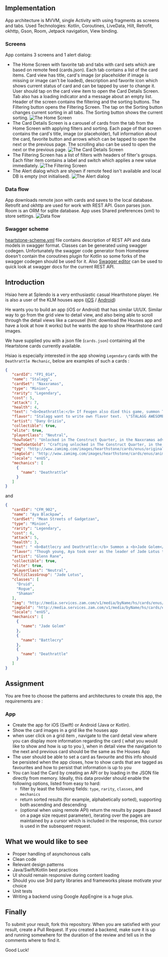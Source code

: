 ## Implementation
App architecture is MVVM, single Activity with using fragments as screens and tabs. 
Used Technologies: Kotlin, Coroutines, LiveData, Hilt, Retrofit, okhttp, Gson, Room, Jetpack navigation, View binding.

### Screens
App contains 3 screens and 1 alert dialog:
* The Home Screen with favorite tab and tabs with card sets which are based on remote feed (cards.json). Each tab contains a list of the card items. Card view has title, card's image (or placeholder if image is missing or image can't be loaded), description and favorite icon which shows current status of card and can be tapped by user to change it. User should tap on the card view item to open the Card Details Screen. Tab also has a loading indicator and a message about an empty list. Header of the screen contains the filtering and the sorting buttons. The Filtering button opens the Filtering Screen. The tap on the Sorting button changes current sorting in all tabs. The Sorting button shows the current sorting. ![The Home Screen](./images/Screenshot_20220531_200036.png)
* The Card Details Screen is a carousel of cards from the tab from the Home Screen with applying filters and sorting. Each page of that screen contains the card's title, image (or placeholder), full information about the card, favorite button and arrows which can be tapped to open the next or the previous page. The scrolling also can be used to open the next or the previous page. ![The Card Details Screen](./images/Screenshot_20220530_193413.png)
* The Filtering Screen has a list of filters with headers of filter's groups. Each filter item contains a label and switch which applies a new value immediately. ![The Filtering Screen](./images/Screenshot_20220530_193134.png)
* The Alert dialog which are shown if remote feed isn't available and local DB is empty (not initialised). ![The Alert dialog](./images/Screenshot_20220530_192506.png)

### Data flow
App downloads remote json with cards and saves to the local database. Retrofit and okhttp are used for work with REST API. Gson parses json. Room is an ORM for sqlite database. App uses Shared preferences (xml) to store settings.
![Data flow](./images/data_flow.png)

### Swagger scheme
[heartstone-scheme.yml](./heartstone-scheme.yml) file contains description of REST API and data models in swagger format. Classes can be generated using swagger codegen. Unfortunately the swagger code generator from Homebrew doesn't contain the coroutines plugin for Kotlin so some forks of the swagger codegen should be used for it. Also [Swagger editor](https://editor.swagger.io) can be used to quick look at swagger docs for the current REST API.

## Introduction

Hsiao here at Splendo is a very enthusiastic casual Hearthstone player. He is also a user of the KLM houses apps ([iOS](https://itunes.apple.com/nl/app/klm-houses/id371664245?l=en&mt=8) / [Android](https://play.google.com/store/apps/details?id=com.klm.mobile.houses&hl=en))

He wants you to build an app (iOS or Android) that has similar UI/UX. Similar way to go from the grid view to detail view, and also being able to scroll through the detail views like a carousel (hint: download the Houses app and have a look at how it works) but he wants the app to show Hearthstone card images.

We have supplied you with a json file (`cards.json`) containing all the Heartstone cards currently available.

Hsiao is especially interested in the app showing `Legendary` cards with the `Deathrattle Mechanic`, below are examples of such a cards :

```json
{
   "cardId": "FP1_014",
   "name": "Stalagg",
   "cardSet": "Naxxramas",
   "type": "Minion",
   "rarity": "Legendary",
   "cost": 5,
   "attack": 7,
   "health": 4,
   "text": "<b>Deathrattle:</b> If Feugen also died this game, summon Thaddius.",
   "flavor": "Stalagg want to write own flavor text.  \"STALAGG AWESOME!\"",
   "artist": "Dany Orizio",
   "collectible": true,
   "elite": true,
   "playerClass": "Neutral",
   "howToGet": "Unlocked in The Construct Quarter, in the Naxxramas adventure.",
   "howToGetGold": "Crafting unlocked in The Construct Quarter, in the Naxxramas adventure.",
   "img": "http://wow.zamimg.com/images/hearthstone/cards/enus/original/FP1_014.png",
   "imgGold": "http://wow.zamimg.com/images/hearthstone/cards/enus/animated/FP1_014_premium.gif",
   "locale": "enUS",
   "mechanics": [
     {
       "name": "Deathrattle"
     }
   ]
}
```

and

```json
{
   "cardId": "CFM_902",
   "name": "Aya Blackpaw",
   "cardSet": "Mean Streets of Gadgetzan",
   "type": "Minion",
   "rarity": "Legendary",
   "cost": 6,
   "attack": 5,
   "health": 3,
   "text": " <b>Battlecry and Deathrattle:</b> Summon a <b>Jade Golem</b>.",
   "flavor": "Though young, Aya took over as the leader of Jade Lotus through her charisma and strategic acumen when her predecessor was accidentally crushed by a jade golem.",
   "artist": "Glenn Rane",
   "collectible": true,
   "elite": true,
   "playerClass": "Neutral",
   "multiClassGroup": "Jade Lotus",
   "classes": [
     "Druid",
     "Rogue",
     "Shaman"
   ],
   "img": "http://media.services.zam.com/v1/media/byName/hs/cards/enus/CFM_902.png",
   "imgGold": "http://media.services.zam.com/v1/media/byName/hs/cards/enus/animated/CFM_902_premium.gif",
   "locale": "enUS",
   "mechanics": [
     {
       "name": "Jade Golem"
     },
     {
       "name": "Battlecry"
     },
     {
       "name": "Deathrattle"
     }
   ]
}
```

## Assignment

You are free to choose the patterns and architectures to create this app, the requirements are :

### App

* Create the app for iOS (Swift) or Android (Java or Kotlin).
* Show the card images in a grid like the houses app
* when user click on a grid item , navigate to the card detail view where you can display more information regarding the card ( what you would like to show and how is up to you ), when in detail view the navigation to the next and previous card should be the same as the Houses App
* The user should be able to set a card as favourite and this info should be persisted when the app closes, how to show cards that are tagged as favourites and how to persist that information is up to you
* You can load the Card by creating an API or by loading in the JSON file directly from memory. Ideally, this data provider should enable the following options, listed from easy to hard:
  * filter by least the following fields: `type`, `rarity`, `classes`, and `mechanics`
  * return sorted results (for example, alphabetically sorted), supporting both ascending and descending
  * (optional when using remote API) return the results by pages (based on a page size request parameter), iterating over the pages are maintained by a cursor which is included in the response, this cursor is used in the subsequent request.


## What we would like to see

* Proper handling of asynchonous calls
* Clean code
* Relevant design patterns
* Java/Swift/Kotlin best practices
* UI should remain responsive during content loading
* Should you use 3rd party libraries and frameworks please motivate your choice
* Unit tests
* Writing a backend using Google AppEngine is a huge plus.

## Finally

To submit your result, fork this repository. When you are satisfied with your result, create a Pull Request. If you created a backend, make sure it is up and running somewhere for the duration of the review and tell us in the comments where to find it.

Good Luck!
